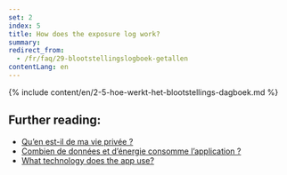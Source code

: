 ```yaml
---
set: 2
index: 5
title: How does the exposure log work?
summary: 
redirect_from: 
  - /fr/faq/29-blootstellingslogboek-getallen
contentLang: en
---
```

{% include content/en/2-5-hoe-werkt-het-blootstellings-dagboek.md %}

## Further reading:

- <a href="/{{page.lang}}/faq/2-8-hoe-zit-het-met-mijn-privacy">Qu’en est-il de ma vie privée ?</a>
- <a href="/{{page.lang}}/faq/2-2-hoeveel-data-en-stroom-gebruikt-de-app">Combien de données et d’énergie consomme l’application ?</a>
- <a href="/{{page.lang}}/faq/2-6-hoe-werkt-de-app-technisch-precies" lang="en" hreflang="en">What technology does the app use?</a> 
